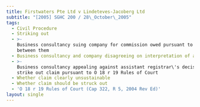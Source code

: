 ```yaml
---
title: Firstwaters Pte Ltd v Lindeteves-Jacoberg Ltd
subtitle: "[2005] SGHC 200 / 28\_October\_2005"
tags:
  - Civil Procedure
  - Striking out
  - >-
    Business consultancy suing company for commission owed pursuant to agreement
    between them
  - Business consultancy and company disagreeing on interpretation of agreement
  - >-
    Business consultancy appealing against assistant registrar\'s decision to
    strike out claim pursuant to O 18 r 19 Rules of Court
  - Whether claim clearly unsustainable
  - Whether claim should be struck out
  - 'O 18 r 19 Rules of Court (Cap 322, R 5, 2004 Rev Ed)'
layout: single
---
```


